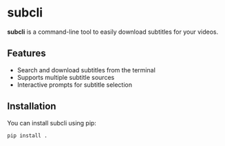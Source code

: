 # subcli

**subcli** is a command-line tool to easily download subtitles for your videos.

## Features

- Search and download subtitles from the terminal
- Supports multiple subtitle sources
- Interactive prompts for subtitle selection

## Installation

You can install subcli using pip:

```bash
pip install .